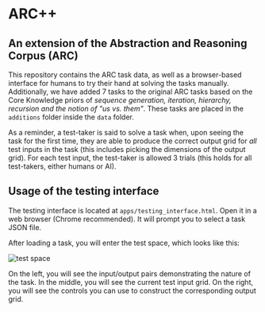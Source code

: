 # ARC++
## An extension of the Abstraction and Reasoning Corpus (ARC)

This repository contains the ARC task data, as well as a browser-based interface for humans to try their hand  at solving the tasks manually. Additionally, we have added 7 tasks to the original ARC tasks based on the Core Knowledge priors of *sequence generation, iteration, hierarchy, recursion and the notion of "us vs. them"*. These tasks are placed in the `additions` folder inside the `data` folder.

As a reminder, a test-taker is said to solve a task when, upon seeing the task for the first time, they are able to produce the correct output grid for *all* test inputs in the task (this includes picking the dimensions of the output grid). For each test input, the test-taker is allowed 3 trials (this holds for all test-takers, either humans or AI).


## Usage of the testing interface

The testing interface is located at `apps/testing_interface.html`. Open it in a web browser (Chrome recommended). It will prompt you to select a task JSON file.

After loading a task, you will enter the test space, which looks like this:

![test space](https://arc-benchmark.s3.amazonaws.com/figs/arc_test_space.png)

On the left, you will see the input/output pairs demonstrating the nature of the task. In the middle, you will see the current test input grid. On the right, you will see the controls you can use to construct the corresponding output grid.

